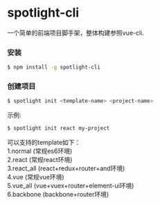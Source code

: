 # spotlight-cli

一个简单的前端项目脚手架，整体构建参照vue-cli.

### 安装

``` bash
$ npm install -g spotlight-cli
```

### 创建项目

``` bash
$ spotlight init <template-name> <project-name>
```

示例:

``` bash
$ spotlight init react my-project
```

可以支持的template如下：<br>
1.normal    (常规es6环境)<br>
2.react     (常规react环境)<br>
3.react_all (react+redux+router+and环境)<br>
4.vue       (常规vue环境)<br>
5.vue_all   (vue+vuex+router+element-ui环境)<br>
6.backbone  (backbone+router环境)<br>
